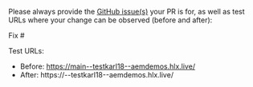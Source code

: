 Please always provide the [GitHub issue(s)](../issues) your PR is for, as well as test URLs where your change can be observed (before and after):

Fix #<gh-issue-id>

Test URLs:
- Before: https://main--testkarl18--aemdemos.hlx.live/
- After: https://<branch>--testkarl18--aemdemos.hlx.live/
